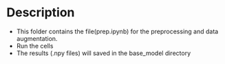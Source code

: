 # Description
  - This folder contains the file(prep.ipynb) for the preprocessing and data augmentation.    
  - Run the cells
  - The results (.npy files) will saved in the base_model directory

